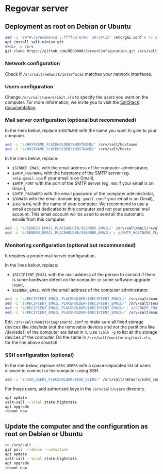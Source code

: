 # Regovar server

## Deployment as root on Debian or Ubuntu

```sh
sed -i 's@^#\(precedence ::ffff:0:0/96  10\)@\1@' /etc/gai.conf # to prefer IPv4 to IPv6, necessary in some places
apt install salt-minion git
mkdir -p /srv
git clone https://github.com/REGOVAR/ServerConfiguration.git /srv/salt
```

### Network configuration

Check if `/srv/salt/network/interfaces` matches your network interfaces.

### Users configuration

Change `/srv/salt/users/init.sls` to specify the users you want on the computer. For more information, we invite you to visit the [SaltStack documentation](https://docs.saltstack.com/en/latest/ref/states/all/salt.states.user.html).

### Mail server configuration (optional but recommended)

In the lines below, replace `$HOSTNAME` with the name you want to give to your computer.

```sh
sed -i 's/HOSTNAME_PLACEHOLDER/$HOSTNAME/' /srv/salt/hostname
sed -i 's/HOSTNAME_PLACEHOLDER/$HOSTNAME/' /srv/salt/hosts
```

In the lines below, replace:
- `$SENDER_EMAIL` with the email address of the computer administrator,
- `$SMTP_HOSTNAME` with the hostname of the SMTP server (eg. `smtp.gmail.com` if your email is on Gmail),
- `$SMTP_PORT` with the port of the SMTP server (eg. `465` if your email is on Gmail),
- `$SMTP_PASSWORD` with the email password of the computer administrator,
- `$DOMAIN` with the email domain (eg. `gmail.com` if your email is on Gmail),
- `$HOSTNAME` with the name of your computer.
We recommend to use a email account dedicated to this computer and not your personal mail account. This email account will be used to send all the automatic emails from this computer.

```sh
sed -i 's/SENDER_EMAIL_PLACEHOLDER/$SENDER_EMAIL/' /srv/salt/mail/revaliases
sed -i 's/SENDER_EMAIL_PLACEHOLDER/$SENDER_EMAIL/ ; s/SMTP_HOSTNAME_PLACEHOLDER/$SMTP_HOSTNAME/ ; s/SMTP_PORT_PLACEHOLDER/$SMTP_PORT/ ; s/SMTP_PASSWORD_PLACEHOLDER/$PASSWORD/ ; s/DOMAIN_PLACEHOLDER/$DOMAIN/ ; s/HOSTNAME_PLACEHOLDER/$HOSTNAME/' /srv/salt/mail/ssmtp.conf
```

### Monitoring configuration (optional but recommended)

It requires a proper mail server configuration.

In the lines below, replace:
- `$RECIPIENT_EMAIL` with the mail address of the person to contact if there is some hardware defect on the computer or some software upgrade issue,
- `$SENDER_EMAIL` with the email address of the computer administrator.

```sh
sed -i 's/RECIPIENT_EMAIL_PLACEHOLDER/$RECIPIENT_EMAIL/' /srv/salt/monitoring/smartd.conf
sed -i 's/RECIPIENT_EMAIL_PLACEHOLDER/$RECIPIENT_EMAIL/' /srv/salt/security/cron-apt-config
sed -i 's/RECIPIENT_EMAIL_PLACEHOLDER/$RECIPIENT_EMAIL/ ; s/SENDER_EMAIL_PLACEHOLDER/$SENDER_EMAIL/' /srv/salt/security/fail2ban-jail.local
sed -i 's/RECIPIENT_EMAIL_PLACEHOLDER/$RECIPIENT_EMAIL/' /srv/salt/monitoring/logwatch-cron
```

Edit `/srv/salt/monitoring/smartd.conf` to make sure all fixed storage devices like /dev/sda (not the removable devices and not the partitions like /dev/sda*1*) of the computer are listed in it. Use `lsblk -p` to list all the storage devices of the computer.
Do the same in `/srv/salt/monitoring/init.sls`, for the line above smartctl.

### SSH configuration (optional)

In the line below, replace `$SSH_USERS` with a space-separated list of users allowed to connect to the computer using SSH.

```sh
sed -i 's/SSH_USERS_PLACEHOLDER/$SSH_USERS/' /srv/salt/network/sshd_config
```

For these users, add authorized keys in the `/srv/salt/users` directory.

```sh
apt update
salt-call --local state.highstate
apt upgrade
reboot now
```

## Update the computer and the configuration as root on Debian or Ubuntu

```sh
cd /srv/salt
git pull --rebase --autostash
apt update
salt-call --local state.highstate
apt upgrade
reboot now
```
